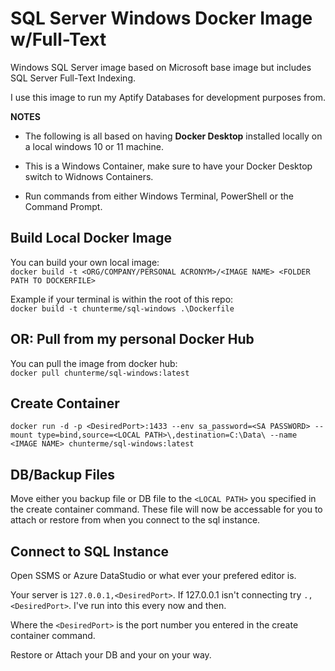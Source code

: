 # SQL Server Windows Docker Image w/Full-Text
Windows SQL Server image based on Microsoft base image but includes SQL Server Full-Text Indexing.

I use this image to run my Aptify Databases for development purposes from.

**NOTES**
- The following is all based on having **Docker Desktop** installed locally on a local windows 10 or 11 machine.

- This is a Windows Container, make sure to have your Docker Desktop switch to Widnows Containers.

- Run commands from either Windows Terminal, PowerShell or the Command Prompt.

## Build Local Docker Image
You can build your own local image:<br>
`docker build -t <ORG/COMPANY/PERSONAL ACRONYM>/<IMAGE NAME> <FOLDER PATH TO DOCKERFILE>`

Example if your terminal is within the root of this repo:<br>
`docker build -t chunterme/sql-windows .\Dockerfile`

## OR: Pull from my personal Docker Hub
You can pull the image from docker hub:<br>
`docker pull chunterme/sql-windows:latest`

## Create Container
`docker run -d -p <DesiredPort>:1433 --env sa_password=<SA PASSWORD> --mount type=bind,source=<LOCAL PATH>\,destination=C:\Data\ --name <IMAGE NAME> chunterme/sql-windows:latest`

## DB/Backup Files
Move either you backup file or DB file to the `<LOCAL PATH>` you specified in the create container command. These file will now be accessable for you to attach or restore from when you connect to the sql instance.

## Connect to SQL Instance
Open SSMS or Azure DataStudio or what ever your prefered editor is.

Your server is `127.0.0.1,<DesiredPort>`. If 127.0.0.1 isn't connecting try `.,<DesiredPort>`. I've run into this every now and then.

Where the `<DesiredPort>` is the port number you entered in the create container command.

Restore or Attach your DB and your on your way.

